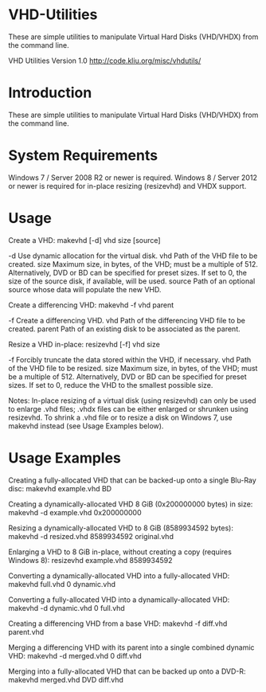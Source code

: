 # VHD-Utilities
These are simple utilities to manipulate Virtual Hard Disks (VHD/VHDX) from the command line.

VHD Utilities
Version 1.0
<http://code.kliu.org/misc/vhdutils/>


Introduction
============

These are simple utilities to manipulate Virtual Hard Disks (VHD/VHDX) from the
command line.


System Requirements
===================

Windows 7 / Server 2008 R2 or newer is required. Windows 8 / Server 2012 or
newer is required for in-place resizing (resizevhd) and VHDX support.


Usage
=====

Create a VHD:
  makevhd [-d] vhd size [source]

  -d      Use dynamic allocation for the virtual disk.
  vhd     Path of the VHD file to be created.
  size    Maximum size, in bytes, of the VHD; must be a multiple of 512.
          Alternatively, DVD or BD can be specified for preset sizes.
          If set to 0, the size of the source disk, if available, will be used.
  source  Path of an optional source whose data will populate the new VHD.

Create a differencing VHD:
  makevhd -f vhd parent

  -f      Create a differencing VHD.
  vhd     Path of the differencing VHD file to be created.
  parent  Path of an existing disk to be associated as the parent.

Resize a VHD in-place:
  resizevhd [-f] vhd size

  -f      Forcibly truncate the data stored within the VHD, if necessary.
  vhd     Path of the VHD file to be resized.
  size    Maximum size, in bytes, of the VHD; must be a multiple of 512.
          Alternatively, DVD or BD can be specified for preset sizes.
          If set to 0, reduce the VHD to the smallest possible size.

Notes:
  In-place resizing of a virtual disk (using resizevhd) can only be used to
  enlarge .vhd files; .vhdx files can be either enlarged or shrunken using
  resizevhd. To shrink a .vhd file or to resize a disk on Windows 7, use
  makevhd instead (see Usage Examples below).


Usage Examples
==============

Creating a fully-allocated VHD that can be backed-up onto a single Blu-Ray disc:
  makevhd example.vhd BD

Creating a dynamically-allocated VHD 8 GiB (0x200000000 bytes) in size:
  makevhd -d example.vhd 0x200000000

Resizing a dynamically-allocated VHD to 8 GiB (8589934592 bytes):
  makevhd -d resized.vhd 8589934592 original.vhd

Enlarging a VHD to 8 GiB in-place, without creating a copy (requires Windows 8):
  resizevhd example.vhd 8589934592

Converting a dynamically-allocated VHD into a fully-allocated VHD:
  makevhd full.vhd 0 dynamic.vhd

Converting a fully-allocated VHD into a dynamically-allocated VHD:
  makevhd -d dynamic.vhd 0 full.vhd

Creating a differencing VHD from a base VHD:
  makevhd -f diff.vhd parent.vhd

Merging a differencing VHD with its parent into a single combined dynamic VHD:
  makevhd -d merged.vhd 0 diff.vhd

Merging into a fully-allocated VHD that can be backed up onto a DVD-R:
  makevhd merged.vhd DVD diff.vhd
